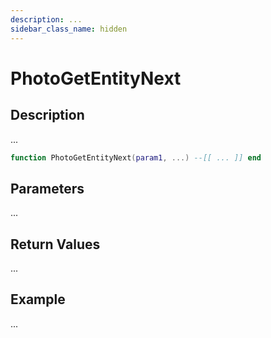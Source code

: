 ```yaml
---
description: ...
sidebar_class_name: hidden
---
```


# PhotoGetEntityNext

## Description

...

```lua
function PhotoGetEntityNext(param1, ...) --[[ ... ]] end
```

## Parameters

...

## Return Values

...

## Example

...

